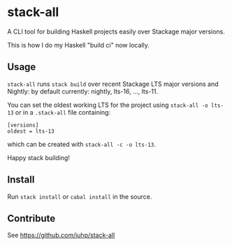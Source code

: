 # stack-all

A CLI tool for building Haskell projects easily over Stackage major versions.

This is how I do my Haskell "build ci" now locally.

## Usage

`stack-all` runs `stack build` over recent Stackage LTS major versions
and Nightly: by default currently: nightly, lts-16, ..., lts-11.

You can set the oldest working LTS for the project using `stack-all -o lts-13`
or in a `.stack-all` file containing:

```
[versions]
oldest = lts-13
```

which can be created with `stack-all -c -o lts-13`.

Happy stack building!

## Install
Run `stack install` or `cabal install` in the source.

## Contribute
See https://github.com/juhp/stack-all
